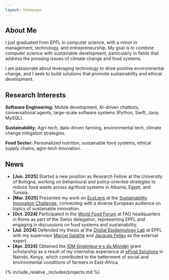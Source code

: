 ```yaml
---
layout: homepage
---
```


## About Me

I just graduated from EPFL in computer science, with a minor in management, technology, and entrepreneurship. My goal is to combine computer science with sustainable development, particularly in fields that address the pressing issues of climate change and food systems.

I am passionate about leveraging technology to drive positive environmental change, and I seek to build solutions that promote sustainability and ethical development.

## Research Interests

**Software Engineering:** Mobile development, AI-driven chatbots, conversational agents, large-scale software systems (Python, Swift, Java, MySQL).

**Sustainability:** Agri-tech, data-driven farming, environmental tech, climate change mitigation strategies.

**Food Sector:** Personalized nutrition, sustainable food systems, ethical supply chains, agro-tech innovation.

## News

- **[Jun. 2025]** Started a new position as Research Fellow at the University of Bologna, working on behavioural and policy-oriented strategies to reduce food waste across agrifood systems in Albania, Egypt, and Tunisia.
- **[Mar. 2025]** Presented my work on [EcoLens](https://zeroemission.group/ecolens/) at the [Sustainability Innovation Challenge](https://epfl-sic.ch/), connecting with a diverse European audience on topics of sustainable innovation.
- **[Oct. 2024]** Participated in the [World Food Forum](https://www.world-food-forum.org/en) at FAO headquarters in Rome as part of the Swiss delegation, representing EPFL and engaging in discussions on food systems and sustainability.
- **[Jul. 2024]** Defended my thesis at the [Digital Epidemiology Lab](https://www.digitalepidemiologylab.org/) at EPFL with my supervisor [Marcel Salathé](https://people.epfl.ch/marcel.salathe?lang=en) and [Jacques Fellay](https://people.epfl.ch/jacques.fellay?lang=en) as the external expert.
- **[Apr. 2024]** Obtained the [IDM (Ingénieur·e·s du Monde)](https://www.epfl.ch/campus/associations/list/idm/) grant scholarship as a result of my internship experience at [eProd Solutions](https://www.eprod-solutions.com/) in Nairobi, Kenya, which contributed to the betterment of social and environmental conditions of farmers in East-Africa.



{% include_relative _includes/projects.md %}

